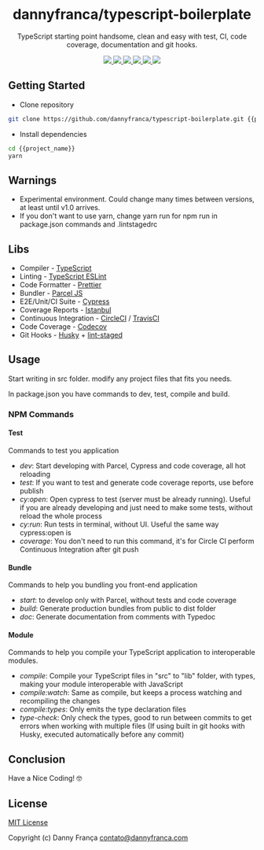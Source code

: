 <h1 align="center">dannyfranca/typescript-boilerplate</h1>
<p align="center">TypeScript starting point handsome, clean and easy with test, CI, code coverage, documentation and git hooks.</p>
<p align="center">

<a href="https://npmjs.com/package/@dannyfranca/typescript-boilerplate" target="_blank">
    <img src="https://img.shields.io/npm/dt/@dannyfranca/typescript-boilerplate.svg?style=flat-square&logo=npm" />
</a>

<a href="https://npmjs.com/package/@dannyfranca/typescript-boilerplate" target="_blank">
    <img src="https://img.shields.io/npm/v/@dannyfranca/typescript-boilerplate/latest.svg?style=flat-square&logo=npm" />
</a>

<a href="https://travis-ci.com/dannyfranca/typescript-boilerplate" target="_blank">
    <img src="https://img.shields.io/travis/project/github/dannyfranca/typescript-boilerplate?style=svg?style=flat-square&logo=travis" />
</a>

<a href="https://circleci.com/gh/dannyfranca/typescript-boilerplate" target="_blank">
    <img src="https://img.shields.io/circleci/project/github/dannyfranca/typescript-boilerplate?style=svg?style=flat-square&logo=circleci" />
</a>

<a href="https://codecov.io/gh/dannyfranca/typescript-boilerplate" target="_blank">
    <img src="https://img.shields.io/codecov/c/github/dannyfranca/typescript-boilerplate?style=flat-square&logo=codecov" />
</a>

<a href="https://david-dm.org/dannyfranca/typescript-boilerplate" target="_blank">
    <img src="https://david-dm.org/dannyfranca/typescript-boilerplate/status.svg?style=flat-square" />
</a>

</p>

## Getting Started

* Clone repository

```bash
git clone https://github.com/dannyfranca/typescript-boilerplate.git {{project_name}}
```

* Install dependencies

```bash
cd {{project_name}}
yarn
```

## Warnings

* Experimental environment. Could change many times between versions, at least until v1.0 arrives.
* If you don't want to use yarn, change yarn run for npm run in package.json commands and .lintstagedrc

## Libs

* Compiler - <a href="https://www.typescriptlang.org" target="_blank">TypeScript</a>
* Linting - <a href="https://typescript-eslint.io" target="_blank">TypeScript ESLint</a>
* Code Formatter - <a href="https://prettier.io" target="_blank">Prettier</a>
* Bundler - <a href="https://parceljs.org" target="_blank">Parcel JS</a>
* E2E/Unit/CI Suite - <a href="https://www.cypress.io" target="_blank">Cypress</a>
* Coverage Reports - <a href="https://istanbul.js.org" target="_blank">Istanbul</a>
* Continuous Integration - <a href="https://circleci.com" target="_blank">CircleCI</a> / <a href="https://travis-ci.com" target="_blank">TravisCI</a>
* Code Coverage - <a href="https://codecov.io" target="_blank">Codecov</a>
* Git Hooks - <a href="https://github.com/typicode/husky" target="_blank">Husky</a> + <a href="https://github.com/okonet/lint-staged" target="_blank">lint-staged</a>

## Usage

Start writing in src folder. modify any project files that fits you needs.

In package.json you have commands to dev, test, compile and build.

### NPM Commands

#### Test

Commands to test you application

* *dev*: Start developing with Parcel, Cypress and code coverage, all hot reloading
* *test*: If you want to test and generate code coverage reports, use before publish
* *cy:open*: Open cypress to test (server must be already running). Useful if you are already developing and just need to make some tests, without reload the whole process
* *cy:run*: Run tests in terminal, without UI. Useful the same way cypress:open is
* *coverage*: You don't need to run this command, it's for Circle CI perform Continuous Integration after git push

#### Bundle

Commands to help you bundling you front-end application

* *start*: to develop only with Parcel, without tests and code coverage
* *build*: Generate production bundles from public to dist folder
* *doc*: Generate documentation from comments with Typedoc

#### Module

Commands to help you compile your TypeScript application to interoperable modules.

* *compile*: Compile your TypeScript files in "src" to "lib" folder, with types, making your module interoperable with JavaScript
* *compile:watch*: Same as compile, but keeps a process watching and recompiling the changes
* *compile:types*: Only emits the type declaration files
* *type-check*: Only check the types, good to run between commits to get errors when working with multiple files (If using built in git hooks with Husky, executed automatically before any commit)

## Conclusion

Have a Nice Coding! 🤓

## License

[MIT License](./LICENSE)

Copyright (c) Danny França <contato@dannyfranca.com>
